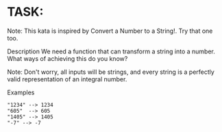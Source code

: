 # TASK:
Note: This kata is inspired by Convert a Number to a String!. Try that one too.

Description
We need a function that can transform a string into a number. What ways of achieving this do you know?

Note: Don't worry, all inputs will be strings, and every string is a perfectly valid representation of an integral number.

Examples
```
"1234" --> 1234
"605"  --> 605
"1405" --> 1405
"-7" --> -7
```